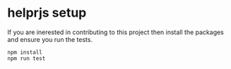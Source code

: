 # helprjs setup

If you are inerested in contributing to this project then install the packages and ensure you run the tests.

```
npm install
npm run test
```


